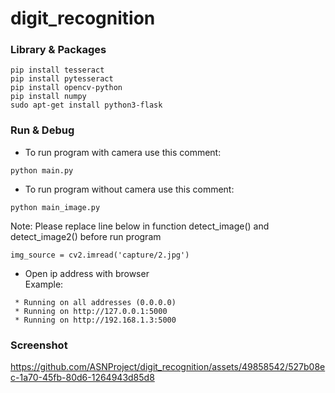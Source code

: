 # digit_recognition

### Library & Packages
```
pip install tesseract
pip install pytesseract
pip install opencv-python
pip install numpy
sudo apt-get install python3-flask
```

### Run & Debug
- To run program with camera use this comment:
```
python main.py
```

- To run program without camera use this comment:
```
python main_image.py
```
Note:
Please replace line below in function detect_image() and detect_image2() before run program
```
img_source = cv2.imread('capture/2.jpg')
```

- Open ip address with browser<br/>
Example:
```
 * Running on all addresses (0.0.0.0)
 * Running on http://127.0.0.1:5000
 * Running on http://192.168.1.3:5000
``` 

### Screenshot
https://github.com/ASNProject/digit_recognition/assets/49858542/527b08ec-1a70-45fb-80d6-1264943d85d8

